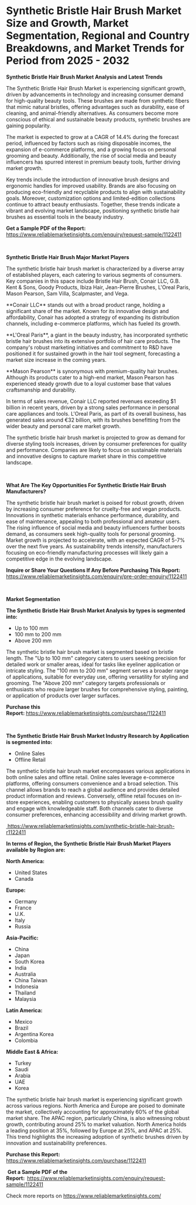 <p><h1>Synthetic Bristle Hair Brush Market Size and Growth, Market Segmentation, Regional and Country Breakdowns, and Market Trends for Period from 2025 -  2032</h1></p><p><strong>Synthetic Bristle Hair Brush Market Analysis and Latest Trends</strong></p>
<p><p>The Synthetic Bristle Hair Brush Market is experiencing significant growth, driven by advancements in technology and increasing consumer demand for high-quality beauty tools. These brushes are made from synthetic fibers that mimic natural bristles, offering advantages such as durability, ease of cleaning, and animal-friendly alternatives. As consumers become more conscious of ethical and sustainable beauty products, synthetic brushes are gaining popularity.</p><p>The market is expected to grow at a CAGR of 14.4% during the forecast period, influenced by factors such as rising disposable incomes, the expansion of e-commerce platforms, and a growing focus on personal grooming and beauty. Additionally, the rise of social media and beauty influencers has spurred interest in premium beauty tools, further driving market growth.</p><p>Key trends include the introduction of innovative brush designs and ergonomic handles for improved usability. Brands are also focusing on producing eco-friendly and recyclable products to align with sustainability goals. Moreover, customization options and limited-edition collections continue to attract beauty enthusiasts. Together, these trends indicate a vibrant and evolving market landscape, positioning synthetic bristle hair brushes as essential tools in the beauty industry.</p></p>
<p><strong>Get a Sample PDF of the Report:&nbsp;</strong> <a href="https://www.reliablemarketinsights.com/enquiry/request-sample/1122411?utm_campaign=3274&utm_medium=2&utm_source=Github&utm_content=ia&utm_term=05042025&utm_id=synthetic-bristle-hair-brush">https://www.reliablemarketinsights.com/enquiry/request-sample/1122411</a></p>
<p>&nbsp;</p>
<p><strong>Synthetic Bristle Hair Brush Major Market Players</strong></p>
<p><p>The synthetic bristle hair brush market is characterized by a diverse array of established players, each catering to various segments of consumers. Key companies in this space include Bristle Hair Brush, Conair LLC, G.B. Kent & Sons, Goody Products, Ibiza Hair, Jean-Pierre Brushes, L'Oreal Paris, Mason Pearson, Sam Villa, Scalpmaster, and Vega.</p><p>**Conair LLC** stands out with a broad product range, holding a significant share of the market. Known for its innovative design and affordability, Conair has adopted a strategy of expanding its distribution channels, including e-commerce platforms, which has fueled its growth.</p><p>**L'Oreal Paris**, a giant in the beauty industry, has incorporated synthetic bristle hair brushes into its extensive portfolio of hair care products. The company's robust marketing initiatives and commitment to R&D have positioned it for sustained growth in the hair tool segment, forecasting a market size increase in the coming years.</p><p>**Mason Pearson** is synonymous with premium-quality hair brushes. Although its products cater to a high-end market, Mason Pearson has experienced steady growth due to a loyal customer base that values craftsmanship and durability.</p><p>In terms of sales revenue, Conair LLC reported revenues exceeding $1 billion in recent years, driven by a strong sales performance in personal care appliances and tools. L'Oreal Paris, as part of its overall business, has generated sales around €32 billion, with its brushes benefitting from the wider beauty and personal care market growth.</p><p>The synthetic bristle hair brush market is projected to grow as demand for diverse styling tools increases, driven by consumer preferences for quality and performance. Companies are likely to focus on sustainable materials and innovative designs to capture market share in this competitive landscape.</p></p>
<p>&nbsp;</p>
<p><strong>What Are The Key Opportunities For Synthetic Bristle Hair Brush Manufacturers?</strong></p>
<p><p>The synthetic bristle hair brush market is poised for robust growth, driven by increasing consumer preference for cruelty-free and vegan products. Innovations in synthetic materials enhance performance, durability, and ease of maintenance, appealing to both professional and amateur users. The rising influence of social media and beauty influencers further boosts demand, as consumers seek high-quality tools for personal grooming. Market growth is projected to accelerate, with an expected CAGR of 5-7% over the next five years. As sustainability trends intensify, manufacturers focusing on eco-friendly manufacturing processes will likely gain a competitive edge in the evolving landscape.</p></p>
<p><strong>Inquire or Share Your Questions If Any Before Purchasing This Report:</strong> <a href="https://www.reliablemarketinsights.com/enquiry/pre-order-enquiry/1122411?utm_campaign=3274&utm_medium=2&utm_source=Github&utm_content=ia&utm_term=05042025&utm_id=synthetic-bristle-hair-brush">https://www.reliablemarketinsights.com/enquiry/pre-order-enquiry/1122411</a></p>
<p>&nbsp;</p>
<p><strong>Market Segmentation</strong></p>
<p><strong>The Synthetic Bristle Hair Brush Market Analysis by types is segmented into:</strong></p>
<p><ul><li>Up to 100 mm</li><li>100 mm to 200 mm</li><li>Above 200 mm</li></ul></p>
<p><p>The synthetic bristle hair brush market is segmented based on bristle length. The "Up to 100 mm" category caters to users seeking precision for detailed work or smaller areas, ideal for tasks like eyeliner application or intricate styling. The "100 mm to 200 mm" segment serves a broader range of applications, suitable for everyday use, offering versatility for styling and grooming. The "Above 200 mm" category targets professionals or enthusiasts who require larger brushes for comprehensive styling, painting, or application of products over larger surfaces.</p></p>
<p><strong>Purchase this Report:&nbsp;</strong><a href="https://www.reliablemarketinsights.com/purchase/1122411?utm_campaign=3274&utm_medium=2&utm_source=Github&utm_content=ia&utm_term=05042025&utm_id=synthetic-bristle-hair-brush">https://www.reliablemarketinsights.com/purchase/1122411</a></p>
<p>&nbsp;</p>
<p><strong>The Synthetic Bristle Hair Brush Market Industry Research by Application is segmented into:</strong></p>
<p><ul><li>Online Sales</li><li>Offline Retail</li></ul></p>
<p><p>The synthetic bristle hair brush market encompasses various applications in both online sales and offline retail. Online sales leverage e-commerce platforms, offering consumers convenience and a broad selection. This channel allows brands to reach a global audience and provides detailed product information and reviews. Conversely, offline retail focuses on in-store experiences, enabling customers to physically assess brush quality and engage with knowledgeable staff. Both channels cater to diverse consumer preferences, enhancing accessibility and driving market growth.</p></p>
<p><a href="https://www.reliablemarketinsights.com/synthetic-bristle-hair-brush-r1122411?utm_campaign=3274&utm_medium=2&utm_source=Github&utm_content=ia&utm_term=05042025&utm_id=synthetic-bristle-hair-brush">&nbsp;https://www.reliablemarketinsights.com/synthetic-bristle-hair-brush-r1122411</a></p>
<p><strong>In terms of Region, the Synthetic Bristle Hair Brush Market Players available by Region are:</strong></p>
<p>
    <p> <strong> North America: </strong>
        <ul>
            <li>United States</li>
            <li>Canada</li>
        </ul>
        </p> 
    <p> <strong> Europe: </strong>
        <ul>
            <li>Germany</li>
            <li>France</li>
            <li>U.K.</li>
            <li>Italy</li>
            <li>Russia</li>
        </ul>
        </p> 
    <p> <strong> Asia-Pacific: </strong>
        <ul>
            <li>China</li>
            <li>Japan</li>
            <li>South Korea</li>
            <li>India</li>
            <li>Australia</li>
            <li>China Taiwan</li>
            <li>Indonesia</li>
            <li>Thailand</li>
            <li>Malaysia</li>
        </ul>
        </p> 
    <p> <strong> Latin America: </strong>
        <ul>
            <li>Mexico</li>
            <li>Brazil</li>
            <li>Argentina Korea</li>
            <li>Colombia</li>
        </ul>
        </p> 
    <p> <strong> Middle East & Africa: </strong>
        <ul>
            <li>Turkey</li>
            <li>Saudi</li>
            <li>Arabia</li>
            <li>UAE</li>
            <li>Korea</li>
        </ul>
    </p>
    </p>
<p><p>The synthetic bristle hair brush market is experiencing significant growth across various regions. North America and Europe are poised to dominate the market, collectively accounting for approximately 60% of the global market share. The APAC region, particularly China, is also witnessing robust growth, contributing around 25% to market valuation. North America holds a leading position at 35%, followed by Europe at 25%, and APAC at 25%. This trend highlights the increasing adoption of synthetic brushes driven by innovation and sustainability preferences.</p></p>
<p><strong>Purchase this Report: </strong><a href="https://www.reliablemarketinsights.com/purchase/1122411?utm_campaign=3274&utm_medium=2&utm_source=Github&utm_content=ia&utm_term=05042025&utm_id=synthetic-bristle-hair-brush">https://www.reliablemarketinsights.com/purchase/1122411</a></p>
<p>&nbsp;<strong>Get a Sample PDF of the Report:&nbsp;&nbsp;</strong><a href="https://www.reliablemarketinsights.com/enquiry/request-sample/1122411?utm_campaign=3274&utm_medium=2&utm_source=Github&utm_content=ia&utm_term=05042025&utm_id=synthetic-bristle-hair-brush">https://www.reliablemarketinsights.com/enquiry/request-sample/1122411</a></p>
<p><strong></strong></p>
<p>Check more reports on <a href="https://www.reliablemarketinsights.com/?utm_campaign=3274&utm_medium=2&utm_source=Github&utm_content=ia&utm_term=05042025&utm_id=synthetic-bristle-hair-brush">https://www.reliablemarketinsights.com/</a></p>